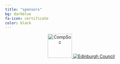 ```yaml
---
title: "sponsors"
bg: darkblue
fa-icon: certificate 
color: black  
---
```


<div style="text-align: center">


<a href="//comp-soc.com">
   <img class="img-sponsor" alt="CompSoc" src="{{ site.baseurl }}/img/compsoc.png" style="height: 80px;">
</a>

<a href="//www.edinburgh.gov.uk/">
   <img class="img-sponsor" alt="Edinburgh Council" src="{{ site.baseurl }}/img/Edinburgh_Council.svg">
</a>



</div>